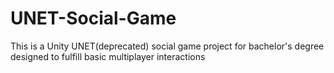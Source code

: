 # UNET-Social-Game
This is a Unity UNET(deprecated) social game project for bachelor's degree designed to fulfill basic multiplayer interactions
